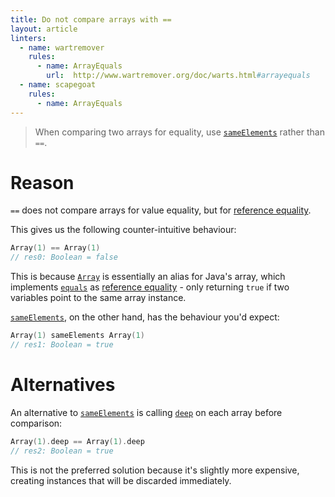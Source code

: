 ```yaml
---
title: Do not compare arrays with ==
layout: article
linters:
  - name: wartremover
    rules:
      - name: ArrayEquals
        url:  http://www.wartremover.org/doc/warts.html#arrayequals
  - name: scapegoat
    rules:
      - name: ArrayEquals
---
```


> When comparing two arrays for equality, use [`sameElements`] rather than `==`.

# Reason

`==` does not compare arrays for value equality, but for [reference equality].

This gives us the following counter-intuitive behaviour:

```scala
Array(1) == Array(1)
// res0: Boolean = false
```

This is because [`Array`] is essentially an alias for Java's array, which implements [`equals`] as [reference equality] - only returning `true` if two variables point to the same array instance.

[`sameElements`], on the other hand, has the behaviour you'd expect:

```scala
Array(1) sameElements Array(1)
// res1: Boolean = true
```

# Alternatives

An alternative to [`sameElements`] is calling [`deep`] on each array before comparison:

```scala
Array(1).deep == Array(1).deep
// res2: Boolean = true
```

This is not the preferred solution because it's slightly more expensive, creating instances that will be discarded immediately.

[`Array`]:https://www.scala-lang.org/api/2.12.8/scala/Array.html
[`sameElements`]:https://www.scala-lang.org/api/2.12.8/scala/Array.html#sameElements(that:scala.collection.GenIterable[A]):Boolean
[`deep`]:https://www.scala-lang.org/api/2.12.8/scala/Array.html#deep:IndexedSeq[Any]
[`equals`]:https://docs.oracle.com/javase/8/docs/api/java/util/Objects.html#equals-java.lang.Object-java.lang.Object-
[reference equality]:../definitions/reference_equality.html

